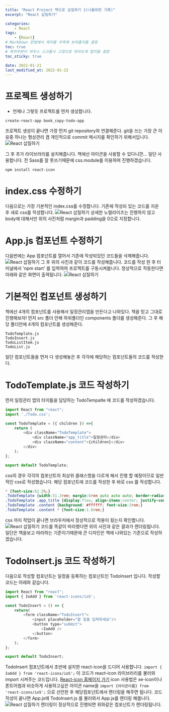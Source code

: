 ```yaml
---
title: "React Project 책으로 삽질하기 1(나를위한 기록)"
excerpt: "React 삽질하기"

categories:
    - React
tags:
    - [React]
# MarkDown 문법에서 목차를 우측에 보여줄지를 결정
toc: true
# 목차부분이 마우스 스크롤시 고정으로 따라오게 할지를 결정
toc_sticky: true

date: 2022-01-21
last_modified_at: 2022-01-22
---
```


# 프로젝트 생성하기
- 언제나 그렇듯 프로젝트를 먼저 생성합니다.
```console
create-react-app book_copy-todo-app
```
프로젝트 생성이 끝나면 가장 먼저 git repository와 연결해준다. git을 쓰는 가장 큰 이유중 하나는 형상관리 겸 개인적으로 commit 메시지를 확인하기 위해서입니다.
![React 삽질하기](https://cdn.jsdelivr.net/gh/kkt9102/blog_img/20220121_posts/img1.png)

그 후 추가 라이브러리를 설치해줍니다. 책에선 아이콘을 사용할 수 있다니깐... 일단 사용합니다. 전 Sass를 잘 못쓰기때문에 css.module를 이용하여 진행하겠습니다.
```console
npm install react-icon
```

# index.css 수정하기
다음으로는 가장 기본적인 index.css를 수정합니다. 기존에 작성되 있는 코드를 지운 후 새로 css를 작성합니다.
![React 삽질하기](https://cdn.jsdelivr.net/gh/kkt9102/blog_img/20220121_posts/img2.png)
상세한 노멀라이즈는 진행하지 않고 body에 대해서만 위의 사진처럼 margin과 padding을 0으로 지정합니다.

# App.js 컴포넌트 수정하기
다음번에는 App 컴포넌트를 열어서 기존에 작성되있던 코드들을 삭제해줍니다.
![React 삽질하기](https://cdn.jsdelivr.net/gh/kkt9102/blog_img/20220121_posts/img3.png)
그 후 위의 사진과 같이 코드를 작성해줍니다. 코드를 작성 한 후 터미널에서 'npm start' 를 입력하여 프로젝트를 구동시켜봅니다.
정상적으로 작동한다면 아래와 같은 화면이 출력됩니다.
![React 삽질하기](https://cdn.jsdelivr.net/gh/kkt9102/blog_img/20220121_posts/img5.png)

# 기본적인 컴포넌트 생성하기
책에선 4개의 컴포넌트를 사용해서 일정관리앱을 만든다고 나와있다. 책을 믿고 그대로 진행해보자!
먼저 src 폴더 안해 하위폴더인 components 폴더를 생성해준다. 그 후 해당 폴더안에 4개의 컴포넌트를 생성해준다.

```
TodoTemplate.js
TodoInsert.js
TodoListItem.js
TodoList.js
```
일단 컴포넌트들을 먼저 다 생성해놓은 후 각각에 해당하는 컴포넌트들의 코드를 작성한다.

# TodoTemplate.js 코드 작성하기
먼저 일정관리 앱의 타이틀을 담당하는 TodoTempalte 에 코드를 작성하겠습니다.
```javascript
import React from "react";
import './Todo.css';

const TodoTemplate = ({ children }) =>{
    return (
        <div className="TodoTemplate">
            <div className="app_title">일정관리</div>
            <div className="content">{children}</div>
        </div>
    );
};

export default TodoTemplate;
```
css의 경우 각각의 컴포넌트의 최상위 클래스명을 다르게 해서 진행 할 예정이므로 일반적인 css로 작성했습니다.
해당 컴포넌트에 코드를 작성한 후 바로 css 를 작성합니다.
```css
* {font-size:62.5%;}
.TodoTemplate {width:51.2rem; margin:6rem auto auto auto; border-radius: 0.4rem; overflow:hidden;}
.TodoTemplate .app_title {display:flex; align-items:center; justify-content:center; background:#22b8cf; color:#ffffff; height:4rem; font-size:3.5rem; padding:1rem 0;}
.TodoTemplate .content {background: #ffffff; font-size:2rem;}
.TodoTemplate .content * {font-size:1.6rem;}
```

css 까지 작업이 끝나면 브라우저에서 정상적으로 적용이 됬는지 확인합니다.
![React 삽질하기](https://cdn.jsdelivr.net/gh/kkt9102/blog_img/20220121_posts/img6.png)
코드를 똑같이 따라했다면 위의 사진과 같은 결과가 랜더링됩니다. 일단은 책을보고 따라하는 기준이기때문에 큰 디자인은 책에 나와있는 기준으로 작성하겠습니다.

# TodoInsert.js 코드 작성하기
다음으로 작성할 컴포넌트는 일정을 등록하는 컴포넌트인 TodoInsert 입니다. 작성할 코드는 아래와 같습니다.
```javascript
import React from "react";
import { IoAdd } from 'react-icons/io5';

const TodoInsert = () => {
    return(
        <form className="TodoInsert">
            <input placeholder="할 일을 입력하세요"/>
            <button type="submit">
                <IoAdd />
            </button>
        </form>
    );
};

export default TodoInsert;
```
TodoInsert 컴포넌트에서 초반에 설치한 react-icon을 드디어 사용합니다. `import { IoAdd } from 'react-icons/io5';` 이 코드가 react-icon 라이브러리를 불러와 import 시켜주는 코드입니다.
[React-icon 홈페이지 가기](https://react-icons.netlify.com/#/icons/md)
icon 사용법은 xe-icon이나 폰트어썸과 비슷하게 사용하고싶은 아이콘 name을 `import {아이콘이름} from 'react-icons/io5';` 으로 선언한 후 해당컴포넌트에서 랜더링을 해주면 됩니다.
코드작성이 끝나면 App.js에 TodoInsert.js 를 불러와서 App.js를 랜더링 해봅니다.
![React 삽질하기](https://cdn.jsdelivr.net/gh/kkt9102/blog_img/20220121_posts/img7.png)
랜더링이 정상적으로 진행되면 위와같은 컴포넌트가 랜더링됩니다.